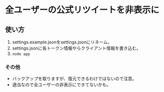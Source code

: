 # 全ユーザーの公式リツイートを非表示に

## 使い方
1. settings.example.jsonをsettings.jsonにリネーム。
2. settings.jsonに各トークン情報やらクライアント情報を書き込む。
3. `node app`

### その他

* バックアップを取りますが、復元できるわけではないので注意。
* 適当なので全ユーザーの非表示にできてないかも。